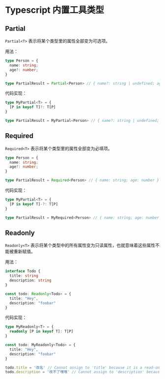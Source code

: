 # Typescript 内置工具类型

## Partial

`Partial<T>` 表示将某个类型里的属性全部变为可选项。

用法：

```ts
type Person = {
  name: string;
  age?: number;
}

type PartialResult = Partial<Person> // { name?: string | undefined; age?: number | undefined }
```

代码实现：

```ts
type MyPartial<T> = {
  [P in keyof T]?: T[P]
}

type PartialResult = MyPartial<Person> // { name?: string | undefined; age?: number | undefined }
```

## Required

`Required<T>` 表示将某个类型里的属性全部变为必填项。

```ts
type Person = {
  name: string;
  age?: number;
}

type PartialResult = Required<Person> // { name: string; age: number }
```

代码实现：

```ts
type MyPartial<T> = {
  [P in keyof T]-?: T[P]
}

type PartialResult = MyRequired<Person> // { name: string; age: number }
```

## Readonly

`Readonly<T>` 表示将某个类型中的所有属性变为只读属性，也就意味着这些属性不能被重新赋值。

用法：

```ts
interface Todo {
  title: string
  description: string
}

const todo: Readonly<Todo> = {
  title: "Hey",
  description: "foobar"
}
```

代码实现：

```ts
type MyReadonly<T> = {
  readonly [P in keyof T]: T[P]
}

const todo: MyReadonly<Todo> = {
  title: "Hey",
  description: "foobar"
}

todo.title = '改名' // Cannot assign to 'title' because it is a read-only property.(2540)
todo.description = '改不了嘿嘿' // Cannot assign to 'description' because it is a read-only property.(2540)
```
